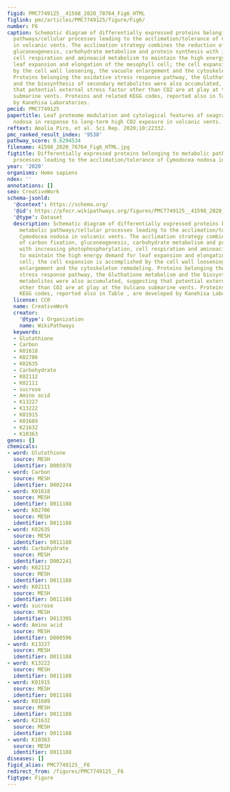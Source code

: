 ```yaml
---
figid: PMC7749125__41598_2020_78764_Fig6_HTML
figlink: pmc/articles/PMC7749125/figure/Fig6/
number: F6
caption: Schematic diagram of differentially expressed proteins belonging to metabolic
  pathways/cellular processes leading to the acclimation/tolerance of Cymodocea nodosa
  in volcanic vents. The acclimation strategy combines the reduction of carbon fixation,
  gluconeogenesis, carbohydrate metabolism and protein synthesis with increasing photophosphorylation,
  cell respiration and aminoacid metabolism to maintain the high energy demand for
  leaf expansion and elongation of the mesophyll cell; the cell expansion is accomplished
  by the cell wall loosening, the vacuole enlargement and the cytoskeleton remodeling.
  Proteins belonging the oxidative stress response pathway, the Gluthatione metabolism
  and the biosynthesis of secondary metabolites were also accumulated, suggesting
  that potential external stress factor other than CO2 are at play at the Vulcano
  submarine vents. Proteins and related KEGG codes, reported also in Table , are developed
  by Kanehisa Laboratories.
pmcid: PMC7749125
papertitle: Leaf proteome modulation and cytological features of seagrass Cymodocea
  nodosa in response to long-term high CO2 exposure in volcanic vents.
reftext: Amalia Piro, et al. Sci Rep. 2020;10:22332.
pmc_ranked_result_index: '9538'
pathway_score: 0.6294534
filename: 41598_2020_78764_Fig6_HTML.jpg
figtitle: Differentially expressed proteins belonging to metabolic pathways/cellular
  processes leading to the acclimation/tolerance of Cymodocea nodosa in volcanic vents
year: '2020'
organisms: Homo sapiens
ndex: ''
annotations: []
seo: CreativeWork
schema-jsonld:
  '@context': https://schema.org/
  '@id': https://pfocr.wikipathways.org/figures/PMC7749125__41598_2020_78764_Fig6_HTML.html
  '@type': Dataset
  description: Schematic diagram of differentially expressed proteins belonging to
    metabolic pathways/cellular processes leading to the acclimation/tolerance of
    Cymodocea nodosa in volcanic vents. The acclimation strategy combines the reduction
    of carbon fixation, gluconeogenesis, carbohydrate metabolism and protein synthesis
    with increasing photophosphorylation, cell respiration and aminoacid metabolism
    to maintain the high energy demand for leaf expansion and elongation of the mesophyll
    cell; the cell expansion is accomplished by the cell wall loosening, the vacuole
    enlargement and the cytoskeleton remodeling. Proteins belonging the oxidative
    stress response pathway, the Gluthatione metabolism and the biosynthesis of secondary
    metabolites were also accumulated, suggesting that potential external stress factor
    other than CO2 are at play at the Vulcano submarine vents. Proteins and related
    KEGG codes, reported also in Table , are developed by Kanehisa Laboratories.
  license: CC0
  name: CreativeWork
  creator:
    '@type': Organization
    name: WikiPathways
  keywords:
  - Glutathione
  - Carbon
  - K01618
  - K02706
  - K02635
  - Carbohydrate
  - K02112
  - K02111
  - sucrose
  - Amino acid
  - K13227
  - K13222
  - K01915
  - K01689
  - K21632
  - K10363
genes: []
chemicals:
- word: Glutathione
  source: MESH
  identifier: D005978
- word: Carbon
  source: MESH
  identifier: D002244
- word: K01618
  source: MESH
  identifier: D011188
- word: K02706
  source: MESH
  identifier: D011188
- word: K02635
  source: MESH
  identifier: D011188
- word: Carbohydrate
  source: MESH
  identifier: D002241
- word: K02112
  source: MESH
  identifier: D011188
- word: K02111
  source: MESH
  identifier: D011188
- word: sucrose
  source: MESH
  identifier: D013395
- word: Amino acid
  source: MESH
  identifier: D000596
- word: K13227
  source: MESH
  identifier: D011188
- word: K13222
  source: MESH
  identifier: D011188
- word: K01915
  source: MESH
  identifier: D011188
- word: K01689
  source: MESH
  identifier: D011188
- word: K21632
  source: MESH
  identifier: D011188
- word: K10363
  source: MESH
  identifier: D011188
diseases: []
figid_alias: PMC7749125__F6
redirect_from: /figures/PMC7749125__F6
figtype: Figure
---
```

